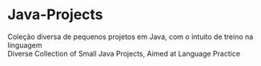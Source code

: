 # Java-Projects
Coleção diversa de pequenos projetos em Java, com o intuito de treino na linguagem\
Diverse Collection of Small Java Projects, Aimed at Language Practice
